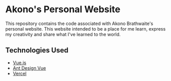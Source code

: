 # Akono's Personal Website
This repository contains the code associated with Akono Brathwaite's personal website. This website intended to be a place for me learn, express my creativity and share what I've learned to the world. 

## Technologies Used

- [Vue.js](https://vuejs.org/)
- [Ant Design Vue](https://www.antdv.com/docs/vue/introduce)
- [Vercel](https://vercel.com/)

